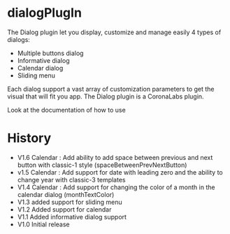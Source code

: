 # dialogPlugIn

The Dialog plugin let you display, customize and manage easily 4 types of dialogs:

- Multiple buttons dialog
- Informative dialog
- Calendar dialog
- Sliding menu

Each dialog support a vast array of customization parameters to get the visual that will fit you app. The Dialog plugin is a CoronaLabs plugin.

Look at the documentation of how to use


# History

- V1.6 Calendar : Add ability to add space between previous and next button with classic-1 style (spaceBetweenPrevNextButton)
- v1.5 Calendar : Add support for date with leading zero and the ability to change year with classic-3 templates
- V1.4 Calendar : Add support for changing the color of a month in the calendar dialog (monthTextColor)
- V1.3 added support for sliding menu
- V1.2 Added support for calendar
- V1.1 Added informative dialog support
- V1.0 Initial release
